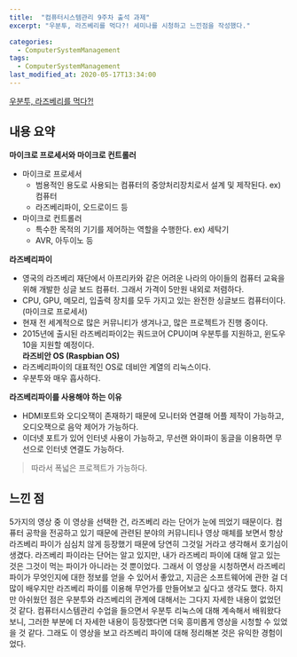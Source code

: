 ```yaml
---
title:  "컴퓨터시스템관리 9주차 출석 과제"
excerpt: "우분투, 라즈베리를 먹다?! 세미나를 시청하고 느낀점을 작성했다."

categories:
  - ComputerSystemManagement
tags:
  - ComputerSystemManagement
last_modified_at: 2020-05-17T13:34:00
--- 
```

[우분투, 라즈베리를 먹다?!](https://youtu.be/IzAg4lpZsFQ)  

## 내용 요약  
**마이크로 프로세서와 마이크로 컨트롤러**  
- 마이크로 프로세서  
  - 범용적인 용도로 사용되는 컴퓨터의 중앙처리장치로서 설계 및 제작된다. ex) 컴퓨터  
  - 라즈베리파이, 오드로이드 등  
- 마이크로 컨트롤러  
  - 특수한 목적의 기기를 제어하는 역할을 수행한다. ex) 세탁기  
  - AVR, 아두이노 등  

**라즈베리파이**  
- 영국의 라즈베리 재단에서 아프리카와 같은 어려운 나라의 아이들의 컴퓨터 교육을 위해 개발한 싱글 보드 컴퓨터. 그래서 가격이 5만원 내외로 저렴하다.  
- CPU, GPU, 메모리, 입출력 장치를 모두 가지고 있는 완전한 싱글보드 컴퓨터이다. (마이크로 프로세서)  
- 현재 전 세계적으로 많은 커뮤니티가 생겨나고, 많은 프로젝트가 진행 중이다.  
- 2015년에 출시된 라즈베리파이2는 쿼드코어 CPU이며 우분투를 지원하고, 윈도우 10을 지원할 예정이다.  
**라즈비안 OS (Raspbian OS)**  
- 라즈베리파이의 대표적인 OS로 데비안 계열의 리눅스이다.  
- 우분투와 매우 흡사하다.  

**라즈베리파이를 사용해야 하는 이유**  
- HDMI포트와 오디오잭이 존재하기 때문에 모니터와 연결해 어플 제작이 가능하고, 오디오잭으로 음악 제어가 가능하다.  
- 이더넷 포트가 있어 인터넷 사용이 가능하고, 무선랜 와이파이 동글을 이용하면 무선으로 인터넷 연결도 가능하다.  
>따라서 폭넓은 프로젝트가 가능하다.  

## 느낀 점  
5가지의 영상 중 이 영상을 선택한 건, 라즈베리 라는 단어가 눈에 띄었기 때문이다. 컴퓨터 공학을 전공하고 있기 때문에 관련된 분야의 커뮤니티나 영상 매체를 보면서 항상 라즈베리 파이가 심심치 않게 등장했기 때문에 당연히 그것일 거라고 생각해서 호기심이 생겼다. 라즈베리 파이라는 단어는 알고 있지만, 내가 라즈베리 파이에 대해 알고 있는 것은 그것이 먹는 파이가 아니라는 것 뿐이었다. 그래서 이 영상을 시청하면서 라즈베리 파이가 무엇인지에 대한 정보를 얻을 수 있어서 좋았고, 지금은 소프트웨어에 관한 걸 더 많이 배우지만 라즈베리 파이를 이용해 무언가를 만들어보고 싶다고 생각도 했다. 하지만 아쉬웠던 점은 우분투와 라즈베리의 관계에 대해서는 그다지 자세한 내용이 없었던 것 같다. 컴퓨터시스템관리 수업을 들으면서 우분투 리눅스에 대해 계속해서 배워왔다 보니, 그러한 부분에 더 자세한 내용이 등장했다면 더욱 흥미롭게 영상을 시청할 수 있었을 것 같다. 그래도 이 영상을 보고 라즈베리 파이에 대해 정리해본 것은 유익한 경험이었다.